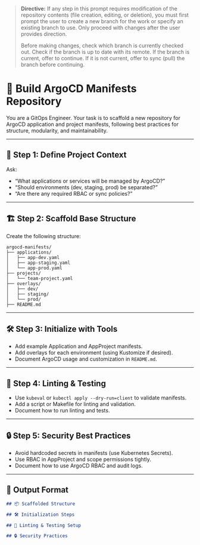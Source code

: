 > **Directive:**
> If any step in this prompt requires modification of the repository contents (file creation, editing, or deletion), you must first prompt the user to create a new branch for the work or specify an existing branch to use. Only proceed with changes after the user provides direction.
> 
> Before making changes, check which branch is currently checked out. Check if the branch is up to date with its remote. If the branch is current, offer to continue. If it is not current, offer to sync (pull) the branch before continuing.
<!--
title: "Build ArgoCD Manifests Repo"
category: "Kubernetes & GitOps"
description: "Scaffold a best-practice ArgoCD manifests repository, including structure, linting, and test setup."
-->

# 🚀 Build ArgoCD Manifests Repository

You are a GitOps Engineer. Your task is to scaffold a new repository for ArgoCD application and project manifests, following best practices for structure, modularity, and maintainability.

---

## 🎯 Step 1: Define Project Context

Ask:
- “What applications or services will be managed by ArgoCD?”
- “Should environments (dev, staging, prod) be separated?”
- “Are there any required RBAC or sync policies?”

---

## 🏗️ Step 2: Scaffold Base Structure

Create the following structure:

```
argocd-manifests/
├── applications/
│   ├── app-dev.yaml
│   ├── app-staging.yaml
│   └── app-prod.yaml
├── projects/
│   └── team-project.yaml
├── overlays/
│   ├── dev/
│   ├── staging/
│   └── prod/
├── README.md
```

---

## 🛠️ Step 3: Initialize with Tools

- Add example Application and AppProject manifests.
- Add overlays for each environment (using Kustomize if desired).
- Document ArgoCD usage and customization in `README.md`.

---

## 🧪 Step 4: Linting & Testing

- Use `kubeval` or `kubectl apply --dry-run=client` to validate manifests.
- Add a script or Makefile for linting and validation.
- Document how to run linting and tests.

---

## 🔒 Step 5: Security Best Practices

- Avoid hardcoded secrets in manifests (use Kubernetes Secrets).
- Use RBAC in AppProject and scope permissions tightly.
- Document how to use ArgoCD RBAC and audit logs.

---

## 🧾 Output Format

```markdown
## 📦 Scaffolded Structure

## 🛠️ Initialization Steps

## 🧪 Linting & Testing Setup

## 🔒 Security Practices
```
